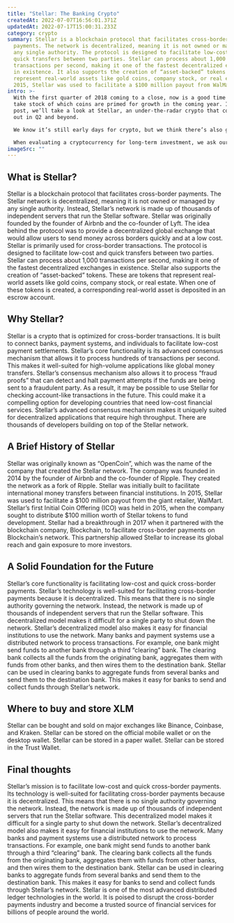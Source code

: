 ```yaml
---
title: "Stellar: The Banking Crypto"
createdAt: 2022-07-07T16:56:01.371Z
updatedAt: 2022-07-17T15:00:31.233Z
category: crypto
summary: Stellar is a blockchain protocol that facilitates cross-border
  payments. The network is decentralized, meaning it is not owned or managed by
  any single authority. The protocol is designed to facilitate low-cost and
  quick transfers between two parties. Stellar can process about 1,000
  transactions per second, making it one of the fastest decentralized exchanges
  in existence. It also supports the creation of “asset-backed” tokens that
  represent real-world assets like gold coins, company stock, or real estate. In
  2015, Stellar was used to facilitate a $100 million payout from WalMart.
intro: >-
  With the first quarter of 2018 coming to a close, now is a good time to
  take stock of which coins are primed for growth in the coming year. In this
  post, we’ll take a look at Stellar, an under-the-radar crypto that could break
  out in Q2 and beyond. 

  We know it’s still early days for crypto, but we think there’s also genius insight locked away in these digital tokens. So much of what makes a coin great doesn’t come from its technology or usage as much as its real-world potential. 

  When evaluating a cryptocurrency for long-term investment, we ask ourselves: How does this token solve a real problem? Does it have the potential to be adopted by many users? Is there an opportunity for this coin to appreciate in value? If you can answer yes to all of these questions, you may be interested in investing in Stellar — here’s why:
imageSrc: ""
---
```


## What is Stellar?

Stellar is a blockchain protocol that facilitates cross-border payments. The Stellar network is decentralized, meaning it is not owned or managed by any single authority. Instead, Stellar’s network is made up of thousands of independent servers that run the Stellar software.
Stellar was originally founded by the founder of Airbnb and the co-founder of Lyft. The idea behind the protocol was to provide a decentralized global exchange that would allow users to send money across borders quickly and at a low cost.
Stellar is primarily used for cross-border transactions. The protocol is designed to facilitate low-cost and quick transfers between two parties. Stellar can process about 1,000 transactions per second, making it one of the fastest decentralized exchanges in existence.
Stellar also supports the creation of “asset-backed” tokens. These are tokens that represent real-world assets like gold coins, company stock, or real estate. When one of these tokens is created, a corresponding real-world asset is deposited in an escrow account.

## Why Stellar?

Stellar is a crypto that is optimized for cross-border transactions. It is built to connect banks, payment systems, and individuals to facilitate low-cost payment settlements. Stellar’s core functionality is its advanced consensus mechanism that allows it to process hundreds of transactions per second. This makes it well-suited for high-volume applications like global money transfers.
Stellar’s consensus mechanism also allows it to process “fraud proofs” that can detect and halt payment attempts if the funds are being sent to a fraudulent party. As a result, it may be possible to use Stellar for checking account-like transactions in the future. This could make it a compelling option for developing countries that need low-cost financial services.
Stellar’s advanced consensus mechanism makes it uniquely suited for decentralized applications that require high throughput. There are thousands of developers building on top of the Stellar network.

## A Brief History of Stellar

Stellar was originally known as “OpenCoin”, which was the name of the company that created the Stellar network. The company was founded in 2014 by the founder of Airbnb and the co-founder of Ripple. They created the network as a fork of Ripple.
Stellar was initially built to facilitate international money transfers between financial institutions. In 2015, Stellar was used to facilitate a $100 million payout from the giant retailer, WalMart.
Stellar’s first Initial Coin Offering (ICO) was held in 2015, when the company sought to distribute $100 million worth of Stellar tokens to fund development.
Stellar had a breakthrough in 2017 when it partnered with the blockchain company, Blockchain, to facilitate cross-border payments on Blockchain’s network. This partnership allowed Stellar to increase its global reach and gain exposure to more investors.

## A Solid Foundation for the Future

Stellar’s core functionality is facilitating low-cost and quick cross-border payments. Stellar’s technology is well-suited for facilitating cross-border payments because it is decentralized. This means that there is no single authority governing the network. Instead, the network is made up of thousands of independent servers that run the Stellar software. This decentralized model makes it difficult for a single party to shut down the network.
Stellar’s decentralized model also makes it easy for financial institutions to use the network. Many banks and payment systems use a distributed network to process transactions. For example, one bank might send funds to another bank through a third “clearing” bank. The clearing bank collects all the funds from the originating bank, aggregates them with funds from other banks, and then wires them to the destination bank.
Stellar can be used in clearing banks to aggregate funds from several banks and send them to the destination bank. This makes it easy for banks to send and collect funds through Stellar’s network.

## Where to buy and store XLM

Stellar can be bought and sold on major exchanges like Binance, Coinbase, and Kraken.
Stellar can be stored on the official mobile wallet or on the desktop wallet.
Stellar can be stored in a paper wallet.
Stellar can be stored in the Trust Wallet.

## Final thoughts

Stellar’s mission is to facilitate low-cost and quick cross-border payments. Its technology is well-suited for facilitating cross-border payments because it is decentralized. This means that there is no single authority governing the network. Instead, the network is made up of thousands of independent servers that run the Stellar software. This decentralized model makes it difficult for a single party to shut down the network.
Stellar’s decentralized model also makes it easy for financial institutions to use the network. Many banks and payment systems use a distributed network to process transactions. For example, one bank might send funds to another bank through a third “clearing” bank. The clearing bank collects all the funds from the originating bank, aggregates them with funds from other banks, and then wires them to the destination bank.
Stellar can be used in clearing banks to aggregate funds from several banks and send them to the destination bank. This makes it easy for banks to send and collect funds through Stellar’s network.
Stellar is one of the most advanced distributed ledger technologies in the world. It is poised to disrupt the cross-border payments industry and become a trusted source of financial services for billions of people around the world.
